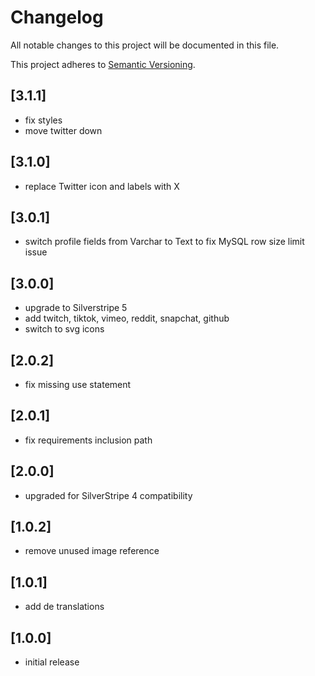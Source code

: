 # Changelog

All notable changes to this project will be documented in this file.

This project adheres to [Semantic Versioning](http://semver.org/).

## [3.1.1]

* fix styles
* move twitter down

## [3.1.0]

* replace Twitter icon and labels with X

## [3.0.1]

* switch profile fields from Varchar to Text to fix MySQL row size limit issue

## [3.0.0]

* upgrade to Silverstripe 5
* add twitch, tiktok, vimeo, reddit, snapchat, github
* switch to svg icons

## [2.0.2]

* fix missing use statement

## [2.0.1]

* fix requirements inclusion path

## [2.0.0]

* upgraded for SilverStripe 4 compatibility

## [1.0.2]

* remove unused image reference

## [1.0.1]

* add de translations

## [1.0.0]

* initial release
